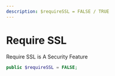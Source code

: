 ```yaml
---
description: $requireSSL = FALSE / TRUE
---
```


# Require SSL

Require SSL is A Security Feature

```php
public $requireSSL = FALSE;
```
